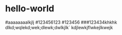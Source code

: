 # hello-world


#aaaaaaaalkjlj
#123456123
#123456
###123434khkhk
dlkd;wqlekd;wek;dlewk;dwlkjlk`
kdjlewkjflwkejlkwejk
